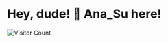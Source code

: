 # Hey, dude! 👋 Ana_Su here!


![Visitor Count](https://profile-counter.glitch.me/AnaSuuuu/count.svg)


